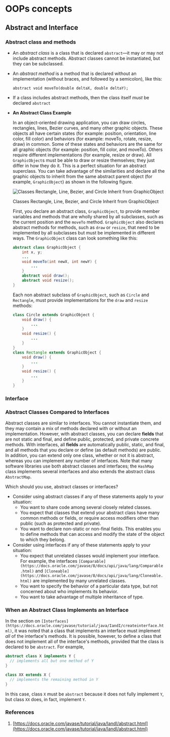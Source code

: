 # OOPs concepts

## **Abstract and Interface**

### Abstract class and methods

- An *abstract class* is a class that is declared `abstract`—it may or may not include abstract methods. Abstract classes cannot be instantiated, but they can be subclassed.
- An *abstract method* is a method that is declared without an implementation (without braces, and followed by a semicolon), like this:
    
    `abstract void moveTo(double deltaX, double deltaY);`
    
- If a class includes abstract methods, then the class itself *must* be declared `abstract`
- **An Abstract Class Example**
    
    In an object-oriented drawing application, you can draw circles, rectangles, lines, Bezier curves, and many other graphic objects. These objects all have certain states (for example: position, orientation, line color, fill color) and behaviors (for example: moveTo, rotate, resize, draw) in common. Some of these states and behaviors are the same for all graphic objects (for example: position, fill color, and moveTo). Others require different implementations (for example, resize or draw). All `GraphicObject`s must be able to draw or resize themselves; they just differ in how they do it. This is a perfect situation for an abstract superclass. You can take advantage of the similarities and declare all the graphic objects to inherit from the same abstract parent object (for example, `GraphicObject`) as shown in the following figure.
    
    ![Classes Rectangle, Line, Bezier, and Circle Inherit from GraphicObject](https://docs.oracle.com/javase/tutorial/figures/java/classes-graphicObject.gif)
    
    Classes Rectangle, Line, Bezier, and Circle Inherit from GraphicObject
    
    First, you declare an abstract class, `GraphicObject`, to provide member variables and methods that are wholly shared by all subclasses, such as the current position and the `moveTo` method. `GraphicObject` also declares abstract methods for methods, such as `draw` or `resize`, that need to be implemented by all subclasses but must be implemented in different ways. The `GraphicObject` class can look something like this:
    
    ```java
    abstract class GraphicObject {
        int x, y;
        ...
        void moveTo(int newX, int newY) {
            ...
        }
        abstract void draw();
        abstract void resize();
    }
    ```
    
    Each non abstract subclass of `GraphicObject`, such as `Circle` and `Rectangle`, must provide implementations for the `draw` and `resize` methods:
    
    ```java
    class Circle extends GraphicObject {
        void draw() {
            ...
        }
        void resize() {
            ...
        }
    }
    class Rectangle extends GraphicObject {
        void draw() {
            ...
        }
        void resize() {
            ...
        }
    }
    ```
    

### Interface

### **Abstract Classes Compared to Interfaces**

Abstract classes are similar to interfaces. You cannot instantiate them, and they may contain a mix of methods declared with or without an implementation. However, with abstract classes, you can declare **fields** that are not static and final, and define public, protected, and private concrete methods. With interfaces, all **fields** are automatically public, static, and final, and all methods that you declare or define (as default methods) are public. In addition, you can extend only one class, whether or not it is abstract, whereas you can implement any number of interfaces. Note that many software libraries use both abstract classes and interfaces; the `HashMap` class implements several interfaces and also extends the abstract class `AbstractMap`.

Which should you use, abstract classes or interfaces?

- Consider using abstract classes if any of these statements apply to your situation:
    - You want to share code among several closely related classes.
    - You expect that classes that extend your abstract class have many common methods or fields, or require access modifiers other than public (such as protected and private).
    - You want to declare non-static or non-final fields. This enables you to define methods that can access and modify the state of the object to which they belong.
- Consider using interfaces if any of these statements apply to your situation:
    - You expect that unrelated classes would implement your interface. For example, the interfaces `[Comparable](https://docs.oracle.com/javase/8/docs/api/java/lang/Comparable.html)` and `[Cloneable](https://docs.oracle.com/javase/8/docs/api/java/lang/Cloneable.html)` are implemented by many unrelated classes.
    - You want to specify the behavior of a particular data type, but not concerned about who implements its behavior.
    - You want to take advantage of multiple inheritance of type.

### **When an Abstract Class Implements an Interface**

In the section on `[Interfaces](https://docs.oracle.com/javase/tutorial/java/IandI/createinterface.html)`, it was noted that a class that implements an interface must implement *all* of the interface's methods. It is possible, however, to define a class that does not implement all of the interface's methods, provided that the class is declared to be `abstract`. For example,

```java
abstract class X implements Y {
  // implements all but one method of Y
}

class XX extends X {
  // implements the remaining method in Y
}
```

In this case, class `X` must be `abstract` because it does not fully implement `Y`, but class `XX` does, in fact, implement `Y`.

### **References**

1. [https://docs.oracle.com/javase/tutorial/java/IandI/abstract.html](https://docs.oracle.com/javase/tutorial/java/IandI/abstract.html)